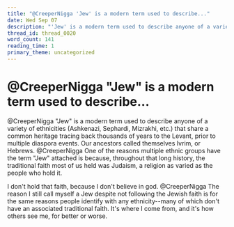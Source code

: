 ```yaml
---
title: "@CreeperNigga 'Jew' is a modern term used to describe..."
date: Wed Sep 07
description: "'Jew' is a modern term used to describe anyone of a variety of ethnicities (Ashkenazi, Sephardi, Mizrakhi, etc.)"
thread_id: thread_0020
word_count: 141
reading_time: 1
primary_theme: uncategorized
---
```


# @CreeperNigga "Jew" is a modern term used to describe...

@CreeperNigga "Jew" is a modern term used to describe anyone of a variety of ethnicities (Ashkenazi, Sephardi, Mizrakhi, etc.) that share a common heritage tracing back thousands of years to the Levant, prior to multiple diaspora events. Our ancestors called themselves Ivrim, or Hebrews. @CreeperNigga One of the reasons multiple ethnic groups have the term "Jew" attached is because, throughout that long history, the traditional faith most of us held was Judaism, a religion as varied as the people who hold it.

I don't hold that faith, because I don't believe in god. @CreeperNigga The reason I still call myself a Jew despite not following the Jewish faith is for the same reasons people identify with any ethnicity--many of which don't have an associated traditional faith. It's where I come from, and it's how others see me, for better or worse.